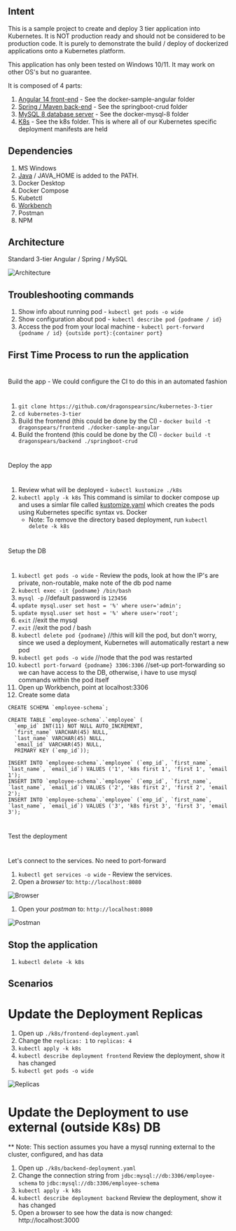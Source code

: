 ## Intent

This is a sample project to create and deploy 3 tier application into Kubernetes.  It is NOT production ready and should not be considered to be production code. It is purely to demonstrate the build / deploy of dockerized applications onto a Kubernetes platform.  

This application has only been tested on Windows 10/11.  It may work on other OS's but no guarantee.  

It is composed of 4 parts:

1. [Angular 14 front-end](docker-sample-angular) - See the docker-sample-angular folder
2. [Spring / Maven back-end](springboot-crud) - See the springboot-crud folder
3. [MySQL 8 database server](docker-mysql-8) - See the docker-mysql-8 folder
4. [K8s](k8s) - See the k8s folder.  This is where all of our Kubernetes specific deployment manifests are held


## Dependencies

1. MS Windows
1. [Java](https://access.redhat.com/jbossnetwork/restricted/softwareDetail.html?softwareId=104805&product=core.service.openjdk&version=17.0.5&downloadType=distributions) / JAVA_HOME is added to the PATH.
1. Docker Desktop
1. Docker Compose
1. Kubetctl
1. [Workbench](https://www.mysql.com/products/workbench/)
1. Postman
1. NPM

## Architecture

Standard 3-tier Angular / Spring / MySQL

![Architecture](support/architecture.png)

## Troubleshooting commands
1.  Show info about running pod - `kubectl get pods -o wide`
1.  Show configuration about pod - `kubectl describe pod {podname / id}`
1.  Access the pod from your local machine - `kubectl port-forward {podname / id} {outside port}:{container port}` 



## First Time Process to run the application

#
Build the app - We could configure the CI to do this in an automated fashion
#
1. `git clone https://github.com/dragonspearsinc/kubernetes-3-tier`
1. `cd kubernetes-3-tier`
1. Build the frontend (this could be done by the CI) - `docker build -t dragonspears/frontend ./docker-sample-angular`
1. Build the frontend (this could be done by the CI) - `docker build -t dragonspears/backend ./springboot-crud`

#
Deploy the app
#
1. Review what will be deployed - `kubectl kustomize ./k8s`
1. `kubectl apply -k k8s` This command is similar to docker compose up and uses a simlar file called [kustomize.yaml](k8s/kustomization.yaml) which creates the pods using Kubernetes specific syntax vs. Docker
    - Note:  To remove the directory based deployment, run `kubectl delete -k k8s`

#
Setup the DB
#
1. `kubectl get pods -o wide` - Review the pods, look at how the IP's are private, non-routable, make note of the db pod name
1. `kubectl exec -it {podname} /bin/bash` 
1. `mysql -p`  //default password is `123456`
1. `update mysql.user set host = '%' where user='admin';`
1. `update mysql.user set host = '%' where user='root';`
1. `exit`  //exit the mysql
1. `exit` //exit the pod / bash
1. `kubectl delete pod {podname}`  //this will kill the pod, but don't worry, since we used a deployment, Kubernetes will automatically restart a new pod
1. `kubectl get pods -o wide` //node that the pod was restarted
1. `kubectl port-forward {podname} 3306:3306` //set-up port-forwarding so we can have access to the DB, otherwise, i have to use mysql commands within the pod itself
1. Open up Workbench, point at localhost:3306
1. Create some data
```
CREATE SCHEMA `employee-schema`;

CREATE TABLE `employee-schema`.`employee` (
  `emp_id` INT(11) NOT NULL AUTO_INCREMENT,
  `first_name` VARCHAR(45) NULL,
  `last_name` VARCHAR(45) NULL,
  `email_id` VARCHAR(45) NULL,
  PRIMARY KEY (`emp_id`));

INSERT INTO `employee-schema`.`employee` (`emp_id`, `first_name`, `last_name`, `email_id`) VALUES ('1', 'k8s first 1', 'first 1', 'email 1');
INSERT INTO `employee-schema`.`employee` (`emp_id`, `first_name`, `last_name`, `email_id`) VALUES ('2', 'k8s first 2', 'first 2', 'email 2');
INSERT INTO `employee-schema`.`employee` (`emp_id`, `first_name`, `last_name`, `email_id`) VALUES ('3', 'k8s first 3', 'first 3', 'email 3');
```
#
Test the deployment
#

Let's connect to the services.  No need to port-forward
1. `kubectl get services -o wide` - Review the services.
1. Open a *browser* to: `http://localhost:8080`

![Browser](./support/Browser%203000.png)
1. Open your *postman* to: `http://localhost:8080`

![Postman](./support/Postman%20Image%208080.png)

## Stop the application

1. `kubectl delete -k k8s`

## Scenarios

# Update the Deployment Replicas

1. Open up `./k8s/frontend-deployment.yaml`
1. Change the `replicas: 1` to `replicas: 4`
1. `kubectl apply -k k8s`
1. `kubectl describe deployment frontend` Review the deployment, show it has changed
1. `kubectl get pods -o wide`

![Replicas](./support/Replicas.png)

# Update the Deployment to use external (outside K8s) DB

** Note:  This section assumes you have a mysql running external to the cluster, configured, and has data

1. Open up `./k8s/backend-deployment.yaml`
1. Change the connection string from `jdbc:mysql://db:3306/employee-schema` to `jdbc:mysql://db:3306/employee-schema`
1. `kubectl apply -k k8s`
1. `kubectl describe deployment backend` Review the deployment, show it has changed
1. Open a browser to see how the data is now changed: http://localhost:3000
